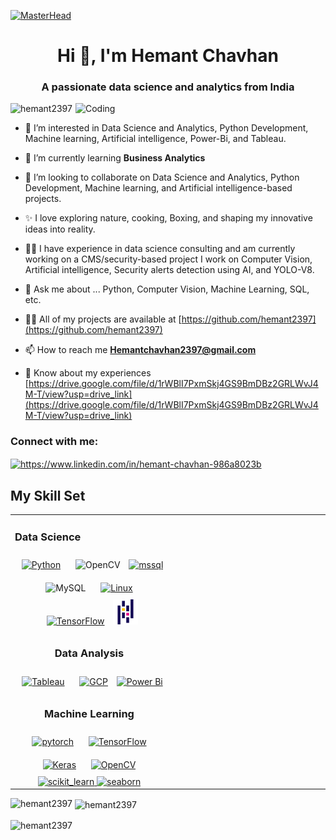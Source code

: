 [![MasterHead](https://i.pinimg.com/originals/fc/71/63/fc71635c7f1b09ed30413f59bb749582.gif)](https://rishavchanda.io)
<h1 align="center">Hi 👋, I'm Hemant Chavhan</h1>
<h3 align="center">A passionate data science and analytics from India</h3>
<img align="right" alt="Coding" width="400" src="https://assets-global.website-files.com/5c19100c2b50073e6ee69da1/60d35967a853a1b14851703b_All%20the%20data%20(1).gif"


<p align="left"> <img src="https://komarev.com/ghpvc/?username=hemant2397&label=Profile%20views&color=0e75b6&style=flat" alt="hemant2397" /> </p>

- 👀 I’m interested in Data Science and Analytics, Python Development, Machine learning, Artificial intelligence, Power-Bi, and Tableau.

- 🌱 I’m currently learning **Business Analytics**

- 💞️ I’m looking to collaborate on Data Science and Analytics, Python Development, Machine learning, and Artificial intelligence-based projects.

- ✨ I love exploring nature, cooking, Boxing, and shaping my innovative ideas into reality.

- 👨‍💻 I have experience in data science consulting and am currently working on a CMS/security-based project I work on Computer Vision, Artificial intelligence, Security alerts detection using AI, and YOLO-V8.

- 💬 Ask me about ... Python, Computer Vision, Machine Learning, SQL, etc.

- 👨‍💻 All of my projects are available at [https://github.com/hemant2397](https://github.com/hemant2397)

- 📫 How to reach me **Hemantchavhan2397@gmail.com**

- 📄 Know about my experiences [https://drive.google.com/file/d/1rWBlI7PxmSkj4GS9BmDBz2GRLWvJ4M-T/view?usp=drive_link](https://drive.google.com/file/d/1rWBlI7PxmSkj4GS9BmDBz2GRLWvJ4M-T/view?usp=drive_link)

<h3 align="left">Connect with me:</h3>
<p align="left">
<a href="https://linkedin.com/in/https://www.linkedin.com/in/hemant-chavhan-986a8023b" target="blank"><img align="center" src="https://raw.githubusercontent.com/rahuldkjain/github-profile-readme-generator/master/src/images/icons/Social/linked-in-alt.svg" alt="https://www.linkedin.com/in/hemant-chavhan-986a8023b" height="30" width="40" /></a>
</p>


## My Skill Set  
<table><tr><td valign="top" width="33%">

### Data Science 
<div align="center">  
<a href="https://www.python.org/" target="_blank"><img style="margin: 10px" src="https://profilinator.rishav.dev/skills-assets/python-original.svg" alt="Python" height="50" /></a> <img style="margin: 10px" src="https://profilinator.rishav.dev/skills-assets/opencv-icon.svg" alt="OpenCV" height="50" /> <a href="https://www.microsoft.com/en-us/sql-server" target="_blank" rel="noreferrer"> <img src="https://www.svgrepo.com/show/303229/microsoft-sql-server-logo.svg" alt="mssql" width="40" height="40"/> </a><img style="margin: 10px" src="https://profilinator.rishav.dev/skills-assets/mysql-original-wordmark.svg" alt="MySQL" height="25" /> <a href="https://www.linux.org/" target="_blank"><img style="margin: 10px" src="https://profilinator.rishav.dev/skills-assets/linux-original.svg" alt="Linux" height="50" /></a> <a href="https://www.tensorflow.org/" target="_blank"><img style="margin: 10px" src="https://profilinator.rishav.dev/skills-assets/tensorflow-icon.svg" alt="TensorFlow" height="50" /></a> <a href="https://pandas.pydata.org/" target="_blank" rel="noreferrer"> <img src="https://raw.githubusercontent.com/devicons/devicon/2ae2a900d2f041da66e950e4d48052658d850630/icons/pandas/pandas-original.svg" alt="pandas" width="40" height="40"/> </a> 


### Data Analysis
<div align="center"> 
<a href="https://www.tableau.com/" target="_blank"><img style="margin: 10px" src="https://profilinator.rishav.dev/skills-assets/tableau.svg" alt="Tableau" height="50" /></a> <a href="https://cloud.google.com/" target="_blank"><img style="margin: 10px" src="https://profilinator.rishav.dev/skills-assets/google_cloud-icon.svg" alt="GCP" height="50" /></a> <a href="https://powerbi.microsoft.com/en-us/" target="_blank"><img src="https://profilinator.rishav.dev/skills-assets/powerbi.png" alt="Power Bi" height="40" /></a>  

  
### Machine Learning  
<div align="center">  
<a href="https://pytorch.org/" target="_blank"><img style="margin: 10px" src="https://profilinator.rishav.dev/skills-assets/pytorch-icon.svg" alt="pytorch" height="50" /></a> <a href="https://www.tensorflow.org/" target="_blank"><img style="margin: 10px" src="https://profilinator.rishav.dev/skills-assets/tensorflow-icon.svg" alt="TensorFlow" height="50" /></a> <a href="https://keras.io/" target="_blank"><img style="margin: 10px" src="https://profilinator.rishav.dev/skills-assets/keras.png" alt="Keras" height="50" /></a> <a href="https://opencv.org/" target="_blank"><img style="margin: 10px" src="https://profilinator.rishav.dev/skills-assets/opencv-icon.svg" alt="OpenCV" height="50" /></a> <a href="https://scikit-learn.org/" target="_blank" rel="noreferrer"> <img src="https://upload.wikimedia.org/wikipedia/commons/0/05/Scikit_learn_logo_small.svg" alt="scikit_learn" width="40" height="40"/> </a> <a href="https://seaborn.pydata.org/" target="_blank" rel="noreferrer"> <img src="https://seaborn.pydata.org/_images/logo-mark-lightbg.svg" alt="seaborn" width="40" height="40"/> </a>
</div>

</td><td valign="top" width="33%">


</td></tr></table>  


<p><img align="left" src="https://github-readme-stats.vercel.app/api/top-langs?username=hemant2397&show_icons=true&locale=en&layout=compact" alt="hemant2397" /></p>

<p>&nbsp;<img align="center" src="https://github-readme-stats.vercel.app/api?username=hemant2397&show_icons=true&locale=en" alt="hemant2397" /></p>

<p><img align="center" src="https://github-readme-streak-stats.herokuapp.com/?user=hemant2397&" alt="hemant2397" /></p>



